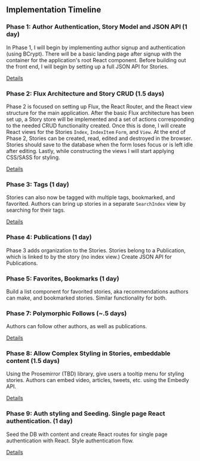 
## Implementation Timeline

### Phase 1: Author Authentication, Story Model and JSON API (1 day)

In Phase 1, I will begin by implementing author signup and authentication (using
BCrypt). There will be a basic landing page after signup with the
container for the application's root React component. Before building out the
front end, I will begin by setting up a full JSON API for Stories.

[Details][phase-one]

### Phase 2: Flux Architecture and Story CRUD (1.5 days)

Phase 2 is focused on setting up Flux, the React Router, and the React view
structure for the main application. After the basic Flux architecture has been
set up, a Story store will be implemented and a set of actions corresponding to
the needed CRUD functionality created. Once this is done, I will create React
views for the Stories `Index`, `IndexItem` `Form`, and `View`. At the end of Phase 2,
Stories can be created, read, edited and destroyed in the browser. Stories should
save to the database when the form loses focus or is left idle after editing.
Lastly, while constructing the views I will start applying CSS/SASS for
styling.

[Details][phase-two]

### Phase 3: Tags (1 day)

Stories can also now be tagged with multiple tags, bookmarked, and favorited.
Authors can bring up stories in a separate `SearchIndex` view by searching for their tags.

[Details][phase-three]

### Phase 4: Publications (1 day)

Phase 3 adds organization to the Stories. Stories belong to a Publication, which
is linked to by the story (no index view.) Create JSON API for Publications.

### Phase 5: Favorites, Bookmarks (1 day)

Build a list component for favorited stories, aka recommendations authors can make,
and bookmarked stories. Similar functionality for both.

### Phase 7: Polymorphic Follows (~.5 days)

Authors can follow other authors, as well as publications.

[Details][phase-seven]

### Phase 8: Allow Complex Styling in Stories, embeddable content (1.5 days)

Using the Prosemirror (TBD) library, give users a tooltip menu for styling stories.
Authors can embed video, articles, tweets, etc. using the Embedly API.

[Details][phase-eight]

### Phase 9: Auth styling and Seeding. Single page React authentication. (1 day)

Seed the DB with content and create React routes for single page authentication
with React. Style authentication flow.

[Details][phase-nine]

[phase-one]: ./docs/phases/phase1.md
[phase-two]: ./docs/phases/phase2.md
[phase-three]: ./docs/phases/phase3.md
[phase-seven]: ./docs/phases/phase7.md
[phase-eight]: ./docs/phases/phase8.md
[phase-nine]: ./docs/phases/phase9.md
